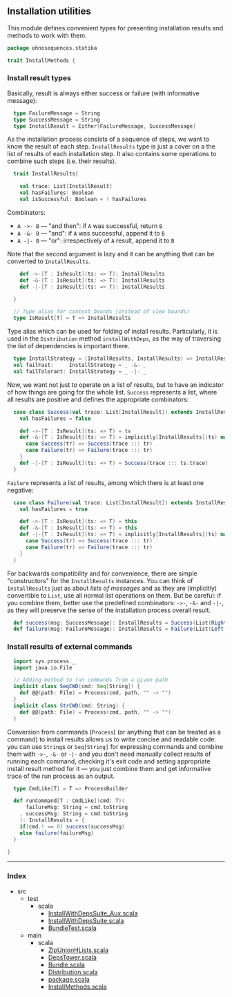 
## Installation utilities

This module defines convenient types for presenting installation results and methods to work with
them.


```scala
package ohnosequences.statika

trait InstallMethods {
```

 ### Install result types

 Basically, result is always either success or failure (with informative message):


```scala
  type FailureMessage = String
  type SuccessMessage = String
  type InstallResult = Either[FailureMessage, SuccessMessage]
```

 As the installation process consists of a sequence of steps, we want to know the result of
 each step. `InstallResults` type is just a cover on a the list of results of each installation
 step. It also contains some operations to combine such steps (i.e. their results).


```scala
  trait InstallResults{

    val trace: List[InstallResult]
    val hasFailures: Boolean
    val isSuccessful: Boolean = ! hasFailures
```

 Combinators:
 * `A ->- B` — "and then": if `A` was successful, return `B`
 * `A -&- B` — "and": if `A` was successful, append it to `B`
 * `A -|- B` — "or": irrespectively of `A` result, append it to `B`

 Note that the second argument is lazy and it can be anything that can be converted to
 `InstallResults`.


```scala
    def ->-[T : IsResult](ts: => T): InstallResults
    def -&-[T : IsResult](ts: => T): InstallResults
    def -|-[T : IsResult](ts: => T): InstallResults

  }

  // Type alias for context bounds (instead of view bounds)
  type IsResult[T] = T => InstallResults
```

 Type alias which can be used for folding of install results. Particularly, it is used in the
 `Distribution` method `installWithDeps`, as the way of traversing the list of dependencies is
 important there.


```scala
  type InstallStrategy = (InstallResults, InstallResults) => InstallResults 
  val failFast:     InstallStrategy = _ -&- _
  val failTolerant: InstallStrategy = _ -|- _
```

 Now, we want not just to operate on a list of results, but to have an indicator of how things
 are going for the whole list. `Success` represents a list, where all results are positive and
 defines the appropriate combinators:


```scala
  case class Success(val trace: List[InstallResult]) extends InstallResults { 
    val hasFailures = false

    def ->-[T : IsResult](ts: => T) = ts
    def -&-[T : IsResult](ts: => T) = implicitly[InstallResults](ts) match {
      case Success(tr) => Success(trace ::: tr)
      case Failure(tr) => Failure(trace ::: tr)
    }
    def -|-[T : IsResult](ts: => T) = Success(trace ::: ts.trace)
  }
```

`Failure` represents a list of results, among which there is at least one negative:

```scala
  case class Failure(val trace: List[InstallResult]) extends InstallResults { 
    val hasFailures = true

    def ->-[T : IsResult](ts: => T) = this
    def -&-[T : IsResult](ts: => T) = this
    def -|-[T : IsResult](ts: => T) = implicitly[InstallResults](ts) match {
      case Success(tr) => Success(trace ::: tr)
      case Failure(tr) => Failure(trace ::: tr)
    }
  }
```

 For backwards compatibility and for convenience, there are simple "constructors" for the 
 `InstallResults` instances. You can think of `InstallResults` just as about _lists of 
 messages_ and as they are (implicitly) convertible to `List`, use all normal list operations 
 on them. But be careful: if you combine them, better use the predefined combinators: `->-`,
 `-&-` and `-|-`, as they will preserve the sense of the installation process overall result.


```scala
  def success(msg: SuccessMessage): InstallResults = Success(List(Right(msg)))
  def failure(msg: FailureMessage): InstallResults = Failure(List(Left(msg)))
```

### Install results of external commands

```scala
  import sys.process._
  import java.io.File

  // Adding method to run commands from a given path
  implicit class SeqCWD(cmd: Seq[String]) {
    def @@(path: File) = Process(cmd, path, "" -> "")
  }
  implicit class StrCWD(cmd: String) {
    def @@(path: File) = Process(cmd, path, "" -> "")
  }
```

 Conversion from commands (`Process`) (or anything that can be treated as a command) to install
 results allows us to write concise and readable code: you can use `String`s or `Seq[String]`
 for expressing commands and combine them with `->-`, `-&-` or `-|-` and you don't need
 manually collect results of running each command, checking it's exit code and setting
 appropriate install result method for it — you just combine them and get informative trace of
 the run process as an output.


```scala
  type CmdLike[T] = T => ProcessBuilder

  def runCommand[T : CmdLike](cmd: T)(
      failureMsg: String = cmd.toString
    , successMsg: String = cmd.toString
    ): InstallResults = {
    if(cmd.! == 0) success(successMsg)
    else failure(failureMsg)
  }

}

```


------

### Index

+ src
  + test
    + scala
      + [InstallWithDepsSuite_Aux.scala][test/scala/InstallWithDepsSuite_Aux.scala]
      + [InstallWithDepsSuite.scala][test/scala/InstallWithDepsSuite.scala]
      + [BundleTest.scala][test/scala/BundleTest.scala]
  + main
    + scala
      + [ZipUnionHLists.scala][main/scala/ZipUnionHLists.scala]
      + [DepsTower.scala][main/scala/DepsTower.scala]
      + [Bundle.scala][main/scala/Bundle.scala]
      + [Distribution.scala][main/scala/Distribution.scala]
      + [package.scala][main/scala/package.scala]
      + [InstallMethods.scala][main/scala/InstallMethods.scala]

[test/scala/InstallWithDepsSuite_Aux.scala]: ../../test/scala/InstallWithDepsSuite_Aux.scala.md
[test/scala/InstallWithDepsSuite.scala]: ../../test/scala/InstallWithDepsSuite.scala.md
[test/scala/BundleTest.scala]: ../../test/scala/BundleTest.scala.md
[main/scala/ZipUnionHLists.scala]: ZipUnionHLists.scala.md
[main/scala/DepsTower.scala]: DepsTower.scala.md
[main/scala/Bundle.scala]: Bundle.scala.md
[main/scala/Distribution.scala]: Distribution.scala.md
[main/scala/package.scala]: package.scala.md
[main/scala/InstallMethods.scala]: InstallMethods.scala.md